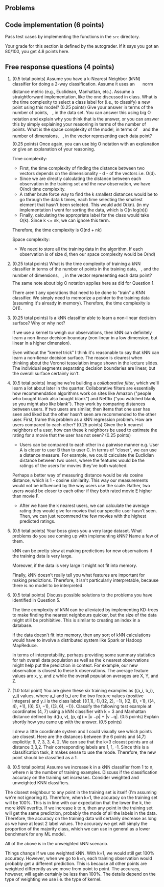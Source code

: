 ## Problems

## Code implementation (6 points)
Pass test cases by implementing the functions in the `src` directory.

Your grade for this section is defined by the autograder. If it says you got an 80/100,
you get 4.8 points here.

## Free response questions (4 points)

1. (0.5 total points) Assume you have a k-Nearest Neighbor (kNN) classifier for doing a 2-way classification. Assume it uses an <img src="/tex/09af92d48ab87fa468ebde78082d1091.svg?invert_in_darkmode&sanitize=true&sanitize=true" align=middle width=17.96371994999999pt height=22.465723500000017pt/> norm distance metric (e.g., Euclidean, Manhattan, etc.). Assume a straightforward implementation, like the one discussed in class. What is the time complexity to select a class label for (i.e., to classify) a new point using this model? (0.25 points) Give your answer in terms of the number of points, <img src="/tex/55a049b8f161ae7cfeb0197d75aff967.svg?invert_in_darkmode&sanitize=true&sanitize=true" align=middle width=9.86687624999999pt height=14.15524440000002pt/>, in the data set. You can answer this using big O notation and explain why you think that is the answer, or you can answer this by simply explaining your reasoning in terms of the number of points. What is the space complexity of the model, in terms of <img src="/tex/55a049b8f161ae7cfeb0197d75aff967.svg?invert_in_darkmode&sanitize=true&sanitize=true" align=middle width=9.86687624999999pt height=14.15524440000002pt/> and the number of dimensions, <img src="/tex/2103f85b8b1477f430fc407cad462224.svg?invert_in_darkmode&sanitize=true&sanitize=true" align=middle width=8.55596444999999pt height=22.831056599999986pt/>, in the vector representing each data point? (0.25 points) Once again, you can use big O notation with an explanation or give an explanation of your reasoning. 

	Time complexity:

	- First, the time complexity of finding the distance between two vectors depends on the dimensionality - d - of the vectors i.e. O(d). 
	- Since we are directly calculating the distance between each observation in the training set and the new observation, we have O(nd) time complexity.
	- A rather brute force way to find the k smallest distances would be to go through the data k times, each time selecting the smallest element that hasn't been selected. This would add O(kn). (in my implementation I went for sorting the data, which is O(n log(n)))
	- Finally, calculating the appropriate label for the class would take O(k). Since k <= nk, we can ignore this term.

	Therefore, the time complexity is O(nd + nk)

	Space complexity:

	- We need to store all the training data in the algorithm. If each observation is of size d, then our space complexity would be O(nd)

2. (0.25 total points) What is the time complexity of training a kNN classifier in terms of the number of points in the training data, <img src="/tex/55a049b8f161ae7cfeb0197d75aff967.svg?invert_in_darkmode&sanitize=true&sanitize=true" align=middle width=9.86687624999999pt height=14.15524440000002pt/>, and the number of dimensions, <img src="/tex/2103f85b8b1477f430fc407cad462224.svg?invert_in_darkmode&sanitize=true&sanitize=true" align=middle width=8.55596444999999pt height=22.831056599999986pt/>, in the vector representing each data point? The same note about big O notation applies here as did for Question 1.

	There aren't any operations that need to be done to "train" a KNN classifier. We simply need to memorize a pointer to the training data (assuming it's already in memory).
	Therefore, the time complexity is O(1).

3. (0.25 total points) Is a kNN classifier able to learn a non-linear decision surface? Why or why not? 

	If we use a kernel to weigh our observations, then kNN can definitely learn a non-linear decision boundary (non linear in a low dimension, but linear in a higher dimension).

	Even without the "kernel trick" I think it's reasonable to say that kNN can learn a non-lienar decision surface. The reason is clearest when thinking about the Voronoi tesselation image shown in the lecture slides. The individual segments separating decision boundaries are linear, but the overall surface certainly isn't.

4. (0.5 total points) Imagine we're building a *collaborative filter*, which we'll learn a lot about later in the quarter. Collaborative filters are essentially how recommendation algorithms work on sites like Amazon ("people who bought blank also bought blank") and Netflix ("you watched blank, so you might also like blank"). They work by comparing distances between users. If two users are similar, then items that one user has seen and liked but the other hasn't seen are recommended to the other user. First, frame this problem as a kNN regression problem. How are users compared to each other? (0.25 points) Given the k nearest neighbors of a user, how can these k neighbors be used to estimate the rating for a movie that the user has not seen? (0.25 points)

	- Users can be compared to each other in a pairwise manner e.g. User A is closer to user B than to user C. In terms of "closer", we can use a distance measure.
	For example, we could calculate the Euclidian distance between two users, where the features would be the ratings of the users for movies they've both watched.

	Perhaps a better way of measuring distance would be via cosine distance, which is 1 - cosine similarity. This way our measurements would not be influenced by the way users use the scale. Rather, two users would be closer to each other if they both rated movie E higher than movie F.

	- After we have the k nearest users, we can calculate the average rating they would give for movies that our specific user hasn't seen. Then, we can just recommend the few movies with the highest predicted ratings.

5. (0.5 total points) Your boss gives you a very large dataset. What problems do you see coming up with implementing kNN? Name a few of them.

	kNN can be pretty slow at making predictions for new observations if the training data is very large. 

	Moreover, if the data is very large it might not fit into memory. 

	Finally, kNN doesn't really tell you what features are important for making predictions. Therefore, it isn't particularly interpretable, because there is no model to be interpreted.
 
6. (0.5 total points) Discuss possible solutions to the problems you have identified in Question 5.

	The time complexity of kNN can be alleviated by implementing KD-trees to make finding the nearest neighbours quicker, but the size of the data might still be prohibitive. This is similar to creating an index in a database.

	If the data doesn't fit into memory, then any sort of kNN calculations would have to involve a distributed system like Spark or Hadoop MapReduce.

	In terms of interpretability, perhaps providing some summary statistics for teh overall data population as well as the k nearest observations might help put the prediction in context. For example, our new observation is closest to these k observations. The average feature values are x, y, and z while the overall population averages are X, Y, and Z.

 
7. (1.0 total point) You are given these six training examples as ((a_i, b_i), y_i) values, where a_i and b_i are the two feature values (positive integers) and y_i is the class label: {((1,1),-1),((2, 2), −1), ((2, 8), +1), ((4, 4), +1), ((6, 5), −1), ((3, 6), −1)}. Classify the following test example at coordinates (4, 7) using a kNN classifier with k = 3 and Manhattan distance defined by d((u, v), (p, q)) = |u −p| + |v −q|. (0.5 points) Explain shortly how you came up with the answer. (0.5 points)

	I drew a little coordinate system and I could visually see which points are closest. Here are the distances between the 6 points and (4,7) explicitly: 9, 7, 3, 3, 4, 2. We can see that the k=3 closest points are at distance 3,3,2. Their corresponding labels are 1, 1, -1. Since this is a classification task, it makes sense to use the mode. Therefore, the new point should be classified as a 1.

 
8. (0.5 total points) Assume we increase k in a kNN classifier from 1 to n, where n is the number of training examples. Discuss if the classification accuracy on the training set increases. Consider weighted and unweighted KNN classifiers.

The closest neighbour to any point in the training set is itself (I'm assuming we're not ignoring it). Therefore, when k=1, the accuracy on the training set will be 100%. This is in line with our expectation that the lower the k, the more kNN overfits. If we increase k to n, then any point in the training set will get the same prediction, probably the mode of all the labels in the data. Therefore, the accuracy on the training data will certainly decrease as long as we have at least 2 label values. The accuracy we get will simply the proportion of the majority class, which we can use in general as a lower benchmark for any ML model.

All of the above is in the unweighted kNN scenario.

Things change if we use weighted kNN. With k=1, we would still get 100% accuracy. However, when we go to k=n, each training observation would probably get a different prediction. This is because all other points are weighted differently as we move from point to point. The accuracy, however, will again certainly be less than 100%. The details depend on the type of weighting we use i.e. the type of kernel.
